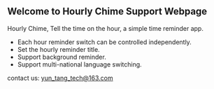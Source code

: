 ## Welcome to Hourly Chime Support Webpage

Hourly Chime, Tell the time on the hour, a simple time reminder app.

- Each hour reminder switch can be controlled independently.
- Set the hourly reminder title.
- Support background reminder.
- Support multi-national language switching.

contact us: yun_tang_tech@163.com
